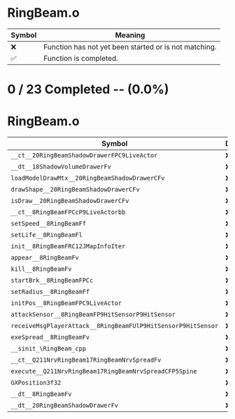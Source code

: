 # RingBeam.o
| Symbol | Meaning 
| ------------- | ------------- 
| :x: | Function has not yet been started or is not matching. 
| :white_check_mark: | Function is completed. 


# 0 / 23 Completed -- (0.0%)
# RingBeam.o
| Symbol | Decompiled? |
| ------------- | ------------- |
| `__ct__20RingBeamShadowDrawerFPC9LiveActor` | :x: |
| `__dt__18ShadowVolumeDrawerFv` | :x: |
| `loadModelDrawMtx__20RingBeamShadowDrawerCFv` | :x: |
| `drawShape__20RingBeamShadowDrawerCFv` | :x: |
| `isDraw__20RingBeamShadowDrawerCFv` | :x: |
| `__ct__8RingBeamFPCcP9LiveActorbb` | :x: |
| `setSpeed__8RingBeamFf` | :x: |
| `setLife__8RingBeamFl` | :x: |
| `init__8RingBeamFRC12JMapInfoIter` | :x: |
| `appear__8RingBeamFv` | :x: |
| `kill__8RingBeamFv` | :x: |
| `startBrk__8RingBeamFPCc` | :x: |
| `setRadius__8RingBeamFf` | :x: |
| `initPos__8RingBeamFPC9LiveActor` | :x: |
| `attackSensor__8RingBeamFP9HitSensorP9HitSensor` | :x: |
| `receiveMsgPlayerAttack__8RingBeamFUlP9HitSensorP9HitSensor` | :x: |
| `exeSpread__8RingBeamFv` | :x: |
| `__sinit_\RingBeam_cpp` | :x: |
| `__ct__Q211NrvRingBeam17RingBeamNrvSpreadFv` | :x: |
| `execute__Q211NrvRingBeam17RingBeamNrvSpreadCFP5Spine` | :x: |
| `GXPosition3f32` | :x: |
| `__dt__8RingBeamFv` | :x: |
| `__dt__20RingBeamShadowDrawerFv` | :x: |
